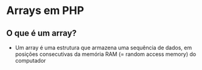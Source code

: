 # Arrays em PHP

## O que é um array?
* Um array é uma estrutura que armazena uma sequência de dados, em posições consecutivas
da memória RAM (= random access memory) do computador